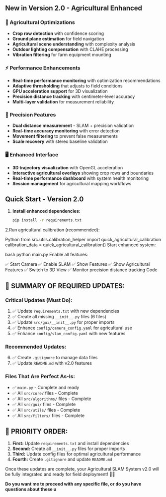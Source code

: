 ## New in Version 2.0 - Agricultural Enhanced

### 🌾 Agricultural Optimizations
- **Crop row detection** with confidence scoring
- **Ground plane estimation** for field navigation  
- **Agricultural scene understanding** with complexity analysis
- **Outdoor lighting compensation** with CLAHE processing
- **Vibration filtering** for farm equipment mounting

### ⚡ Performance Enhancements  
- **Real-time performance monitoring** with optimization recommendations
- **Adaptive thresholding** that adjusts to field conditions
- **GPU acceleration support** for 3D visualization
- **Precision distance tracking** with centimeter-level accuracy
- **Multi-layer validation** for measurement reliability

### 🎯 Precision Features
- **Dual distance measurement** - SLAM + precision validation
- **Real-time accuracy monitoring** with error detection
- **Movement filtering** to prevent false measurements
- **Scale recovery** with stereo baseline validation

### 🖥️ Enhanced Interface
- **3D trajectory visualization** with OpenGL acceleration
- **Interactive agricultural overlays** showing crop rows and boundaries
- **Real-time performance dashboard** with system health monitoring
- **Session management** for agricultural mapping workflows

## Quick Start - Version 2.0

1. **Install enhanced dependencies:**
   ```bash
   pip install -r requirements.txt
2.Run agricultural calibration (recommended):

Python
from src.utils.calibration_helper import quick_agricultural_calibration
calibration_data = quick_agricultural_calibration()
Start enhanced system:

bash
python main.py
Enable all features:

✅ Start Camera
✅ Enable SLAM
✅ Show Features
✅ Show Agricultural Features
✅ Switch to 3D View
✅ Monitor precision distance tracking
Code

## 🚨 SUMMARY OF REQUIRED UPDATES:

### **Critical Updates (Must Do):**
1. ✅ Update `requirements.txt` with new dependencies
2. ✅ Create all missing `__init__.py` files (6 files)
3. ✅ Update `src/gui/__init__.py` for proper imports
4. ✅ Enhance `config/camera_config.yaml` for agricultural use
5. ✅ Enhance `config/slam_config.yaml` with new features

### **Recommended Updates:**
6. ✅ Create `.gitignore` to manage data files
7. ✅ Update `README.md` with v2.0 features

### **Files That Are Perfect As-Is:**
- ✅ `main.py` - Complete and ready
- ✅ All `src/core/` files - Complete
- ✅ All `src/algorithms/` files - Complete  
- ✅ All `src/gui/` files - Complete
- ✅ All `src/utils/` files - Complete
- ✅ All `src/filters/` files - Complete

## 🎯 PRIORITY ORDER:

1. **First:** Update `requirements.txt` and install dependencies
2. **Second:** Create all `__init__.py` files for proper imports
3. **Third:** Update config files for optimal agricultural performance
4. **Fourth:** Create `.gitignore` and update `README.md`

Once these updates are complete, your Agricultural SLAM System v2.0 will be fully integrated and ready for field deployment! 🌾🚜

**Do you want me to proceed with any specific file, or do you have questions about these u**